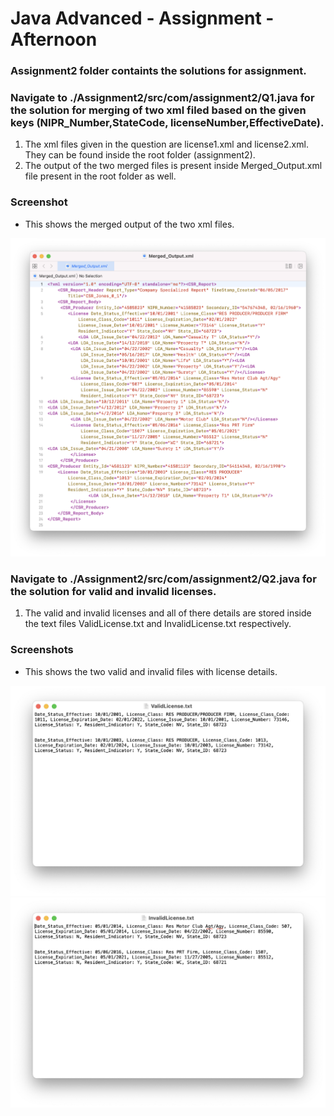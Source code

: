 # Java Advanced - Assignment - Afternoon

### Assignment2 folder containts the solutions for assignment.

### Navigate to ./Assignment2/src/com/assignment2/Q1.java for the solution for merging of two xml filed based on the given keys (NIPR_Number,StateCode, licenseNumber,EffectiveDate).

1. The xml files given in the question are license1.xml and license2.xml. They can be found inside the root folder 
 (assignment2).
 2. The output of the two merged files is present inside Merged_Output.xml file present in the root folder as well. 
 ### Screenshot
 
 - This shows the merged output of the two xml files.
 <div>
    <img src = "./images/Merged_Output.png" />
 </div>
 
### Navigate to ./Assignment2/src/com/assignment2/Q2.java for the solution for valid and invalid licenses.
1. The valid and invalid licenses and all of there details are stored inside the text files ValidLicense.txt and InvalidLicense.txt respectively.
### Screenshots
- This shows the two valid and invalid files with license details.
<div>
    <img src = "./images/ValidLicense.png" />
   <img src = "./images/InvalidLicense.png" />
</div>
